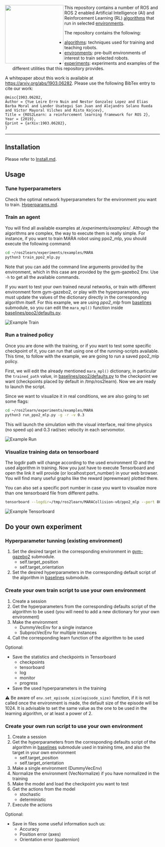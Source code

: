 <a href="http://www.acutronicrobotics.com"><img src="https://github.com/AcutronicRobotics/gym-gazebo2/blob/master/imgs/alr_logo.png" align="left" width="190"></a>

This repository contains a number of ROS and ROS 2 enabled Artificial Intelligence (AI)
and Reinforcement Learning (RL) [algorithms](algorithms/) that run in selected [environments](environments/).

The repository contains the following:
- [algorithms](algorithms/): techniques used for training and teaching robots.
- [environments](environments/): pre-built environments of interest to train selected robots.
- [experiments](experiments/): experiments and examples of the different utilities that this repository provides.

A whitepaper about this work is available at https://arxiv.org/abs/1903.06282. Please use the following BibTex entry to cite our work:
```
@misc{1903.06282,
Author = {Yue Leire Erro Nuin and Nestor Gonzalez Lopez and Elias Barba Moral and Lander Usategui San Juan and Alejandro Solano Rueda and Víctor Mayoral Vilches and Risto Kojcev},
Title = {ROS2Learn: a reinforcement learning framework for ROS 2},
Year = {2019},
Eprint = {arXiv:1903.06282},
}
```

---

## Installation

Please refer to [Install.md](/Install.md).

## Usage

### Tune hyperparameters
Check the optimal network hyperparameters for the environment you want to train. [Hyperparams.md](/Hyperparams.md).

### Train an agent
You will find all available examples at */experiments/examples/*. Although the algorithms are complex, the way to execute them is really simple. For instance, if you want to train MARA robot using ppo2_mlp, you should execute the following command:

```sh
cd ~/ros2learn/experiments/examples/MARA
python3 train_ppo2_mlp.py
```

Note that you can add the command line arguments provided by the environment, which in this case are provided by the gym-gazebo2 Env. Use `-h` to get all the available commands.

If you want to test your own trained neural networks, or train with different environment form gym-gazebo2, or play with the hyperparametes, you must update the values of the dictionary directly in the corresponding algorithm itself. For this example, we are using *ppo2_mlp* from [baselines](https://github.com/AcutronicRobotics/ros2learn/tree/ros2/algorithms) submodule, so you can edit the `mara_mpl()` function inside [baselines/ppo2/defaults.py](https://github.com/AcutronicRobotics/baselines/blob/8396ea2dc4d19cabb7478f6c3df0119660f0ab18/baselines/ppo2/defaults.py#L28-L53).

![Example Train](https://github.com/AcutronicRobotics/gym-gazebo2/blob/master/imgs/example_train.gif)

### Run a trained policy
Once you are done with the training, or if you want to test some specific checkpoint of it, you can run that using one of the running-scripts available. This time, to follow with the example, we are going to run a saved ppo2_mlp policy.

First, we will edit the already mentioned `mara_mpl()` dictionary, in particular the `trained_path` value, in [baselines/ppo2/defaults.py](https://github.com/AcutronicRobotics/baselines/blob/8396ea2dc4d19cabb7478f6c3df0119660f0ab18/baselines/ppo2/defaults.py#L53) to the checkpoint we want (checkpoints placed by default in /tmp/ros2learn). Now we are ready to launch the script.

Since we want to visualize it in real conditions, we are also going to set some flags:

```sh
cd ~/ros2learn/experiments/examples/MARA
python3 run_ppo2_mlp.py -g -r -v 0.3
```

This will launch the simulation with the visual interface, real time physics (no speed up) and 0.3 rad/sec velocity in each servomotor.

![Example Run](https://github.com/AcutronicRobotics/gym-gazebo2/blob/master/imgs/example_run.gif)

### Visualize training data on tensorboard

The logdir path will change according to the used environment ID and the used algorithm in training.
Now you just have to execute Tensorboard and open the link it will provide (or localhost:port_number) in your web browser. You will find many useful graphs like the reward (eprewmean) plotted there.

You can also set a specific port number in case you want to visualize more than one tensorboard file from different paths.

```sh
tensorboard --logdir=/tmp/ros2learn/MARACollision-v0/ppo2_mlp --port 8008
```
![Example Tensorboard](https://github.com/AcutronicRobotics/gym-gazebo2/blob/master/imgs/example_tensorboard.gif)

## Do your own experiment

### Hyperparameter tunning (existing environment)
1. Set the desired target in the corresponding environment in [gym-gazebo2](https://github.com/AcutronicRobotics/ros2learn/tree/ros2/environments) submodule.
    - self.target_position
    - self.target_orientation
2. Set the desired hyperparameters in the corresponding default script of the algorithm in [baselines](https://github.com/AcutronicRobotics/ros2learn/tree/ros2/algorithms) submodule.

### Create your own train script to use your own environment
1. Create a session
2. Get the hyperparameters from the corresponding defaults script of the algorithm to be used (you will need to add a new dictionary for your own environment)
3. Make the environment
    - DummyVecEnv for a single instance
    - SubprocVecEnv for multiple instances
4. Call the corresponding learn function of the algorithm to be used

Optional:
- Save the statistics and checkpoints in Tensorboard
  - checkpoints
  - tensorboard
  - log
  - monitor
  - progress
- Save the used hyperparameters in the training

:warning: Be aware of `env.set_episode_size(episode_size)` function, if it is not called once the environment is made, the default size of the episode will be 1024. It is advisable to set the same value as the one to be used in the learning algorithm, or at least a power of 2.

### Create your own run script to use your own environment
1. Create a session
2. Get the hyperparameters from the corresponding defaults script of the algorithm in [baselines](https://github.com/AcutronicRobotics/ros2learn/tree/ros2/algorithms) submodule used in training time, and also the target in your own environment
    - self.target_position
    - self.target_orientation
3. Make a single environment (DummyVecEnv)
4. Normalize the environment (VecNormalize) if you have normalized in the training
5. Make the model and load the checkpoint you want to test
6. Get the actions from the model
    - stochastic
    - deterministic
7. Execute the actions

Optional:
- Save in files some useful information such us:
  - Accuracy
  - Position error (axes)
  - Orientation error (quaternion)

